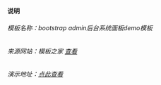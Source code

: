 ####      说明

###### 模板名称：bootstrap admin后台系统面板demo模板

###### 来源网站：模板之家 [查看](http://www.cssmoban.com/cssthemes/7143.shtml)

###### 演示地址：[点此查看](http://demo.cssmoban.com/cssthemes4/cpts_649_bpo/index.html)

